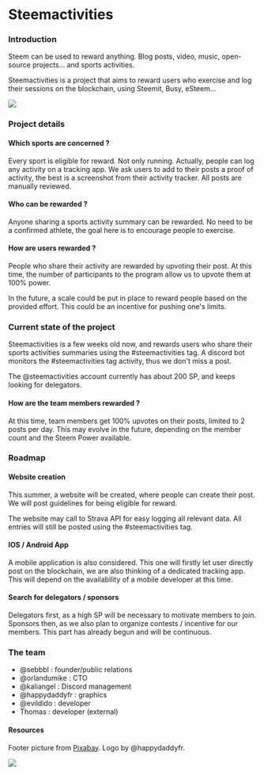 # Steemactivities

### Introduction
Steem can be used to reward anything. Blog posts, video, music, open-source projects... and sports activities.

Steemactivities is a project that aims to reward users who exercise and log their sessions on the blockchain, using Steemit, Busy, eSteem...

![](https://i.imgur.com/rDiO1TD.png)


### Project details
#### Which sports are concerned ?
Every sport is eligible for reward. Not only running. Actually, people can log any activity on a tracking app. We ask users to add to their posts a proof of activity, the best is a screenshot from their activity tracker. All posts are manually reviewed.

#### Who can be rewarded ?
Anyone sharing a sports activity summary can be rewarded. No need to be a confirmed athlete, the goal here is to encourage people to exercise.

#### How are users rewarded ?
People who share their activity are rewarded by upvoting their post. At this time, the number of participants to the program allow us to upvote them at 100% power. 

In the future, a scale could be put in place to reward people based on the provided effort. This could be an incentive for pushing one's limits.



### Current state of the project
Steemactivities is a few weeks old now, and rewards users who share their sports activities summaries using the #steemactivities tag. A discord bot monitors the #steemactivities tag activity, thus we don't miss a post.

The @steemactivities account currently has about 200 SP, and keeps looking for delegators.

#### How are the team members rewarded ?
At this time, team members get 100% upvotes on their posts, limited to 2 posts per day. This may evolve in the future, depending on the member count and the Steem Power available.

### Roadmap
#### Website creation
This summer, a website will be created, where people can create their post. We will post guidelines for being eligible for reward.

The website may call to Strava API for easy logging all relevant data. All entries will still be posted using the #steemactivities tag.

#### IOS / Android App
A mobile application is also considered. This one will firstly let user directly post on the blockchain, we are also thinking of a dedicated tracking app. This will depend on the availability of a mobile developer at this time.

#### Search for delegators / sponsors
Delegators first, as a high SP will be necessary to motivate members to join. Sponsors then, as we also plan to organize contests / incentive for our members. This part has already begun and will be continuous.

### The team
- @sebbbl : founder/public relations
- @orlandumike : CTO
- @kaliangel : Discord management
- @happydaddyfr : graphics
- @evildido : developer
- Thomas : developer (external)


#### Resources
Footer picture from [Pixabay](https://pixabay.com/). Logo by @happydaddyfr.

![](https://i.imgur.com/hR3q4n8.png)
